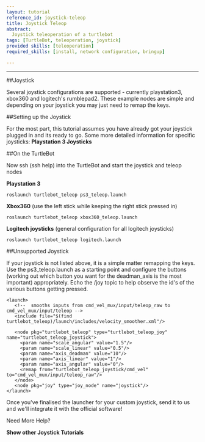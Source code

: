 ```yaml
---
layout: tutorial
reference_id: joystick-teleop
title: Joystick Teleop
abstract:
  Joystick teleoperation of a turtlebot
tags: [TurtleBot, teleoperation, joystick]
provided skills: [teleoperation]
required_skills: [install, network configuration, bringup]

---
```


----


##Joystick

Several joystick configurations are supported - currently playstation3, xbox360 and logitech's rumblepad2. These example nodes are simple and depending on your joystick you may just need to remap the keys.

##Setting up the Joystick

For the most part, this tutorial assumes you have already got your joystick plugged in and its ready to go. Some more detailed information for specific joysticks: **Playstation 3 Joysticks**

##On the TurtleBot

Now ssh (ssh help) into the TurtleBot and start the joystick and teleop nodes

**Playstation 3**

	roslaunch turtlebot_teleop ps3_teleop.launch

**Xbox360** (use the left stick while keeping the right stick pressed in)

	roslaunch turtlebot_teleop xbox360_teleop.launch

**Logitech joysticks** (general configuration for all logitech joysticks)

	roslaunch turtlebot_teleop logitech.launch

##Unsupported Joystick

If your joystick is not listed above, it is a simple matter remapping the keys. Use the ps3_teleop.launch as a starting point and configure the buttons (working out which button you want for the deadman_axis is the most important) appropriately. Echo the /joy topic to help observe the id's of the various buttons getting pressed.

	<launch>
	   <!--  smooths inputs from cmd_vel_mux/input/teleop_raw to cmd_vel_mux/input/teleop -->
	   <include file="$(find turtlebot_teleop)/launch/includes/velocity_smoother.xml"/>

	   <node pkg="turtlebot_teleop" type="turtlebot_teleop_joy" name="turtlebot_teleop_joystick">
	     <param name="scale_angular" value="1.5"/>
	     <param name="scale_linear" value="0.5"/>
	     <param name="axis_deadman" value="10"/>
	     <param name="axis_linear" value="1"/>
	     <param name="axis_angular" value="0"/>
	     <remap from="turtlebot_teleop_joystick/cmd_vel" to="cmd_vel_mux/input/teleop_raw"/>
	   </node>
	   <node pkg="joy" type="joy_node" name="joystick"/>
	</launch>

Once you've finalised the launcher for your custom joystick, send it to us and we'll integrate it with the official software!

Need More Help?

**Show other Joystick Tutorials**

